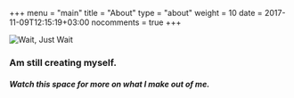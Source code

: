 +++
menu = "main"
title = "About"
type = "about"
weight = 10
date = 2017-11-09T12:15:19+03:00
nocomments = true
+++

![Wait, Just Wait](https://raw.githubusercontent.com/sirjmkitavi/gui/master/static/finding-me.gif)

### Am still creating myself.

##### Watch this space for more on what I make out of me.
